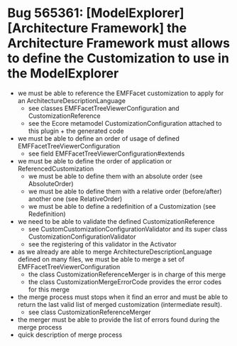 # Bug 565361: \[ModelExplorer\]\[Architecture Framework\] the Architecture Framework must allows to define the Customization to use in the ModelExplorer
* we must be able to reference the EMFFacet customization to apply for an ArchitectureDescriptionLanguage
     * see classes EMFFacetTreeViewerConfiguration and CustomizationReference
     * see the Ecore metamodel CustomizationConfiguration attached to this plugin + the generated code
* we must be able to define an order of usage of defined EMFFacetTreeViewerConfiguration
     * see field EMFFacetTreeViewerConfiguration#extends
* we must be able to define the order of application or ReferencedCustomization
     * we must be able to define them with an absolute order (see AbsoluteOrder)
     * we must be able to define them with a relative order (before/after) another one (see RelativeOrder)
     * we must be able to define a redefinition of a Customization (see Redefinition)
* we need to be able to validate the defined CustomizationReference 
     * see CustomCustomizationConfigurationValidator and its super class CustomizationConfigurationValidator
     * see the registering of this validator in the Activator
* as we already are able to merge ArchitectureDescriptionLanguage defined on many files, we must be able to merge a set of EMFFacetTreeViewerConfiguration
     * the class CustomizationReferenceMerger is in charge of this merge
     * the class CustomizationMergeErrorCode provides the error codes for this merge
* the merge process must stops when it find an error and must be able to return the last valid list of merged customization (intermediate result).
     * see class CustomizationReferenceMerger
* the merger must be able to provide the list of errors found during the merge process
* quick description of merge process
